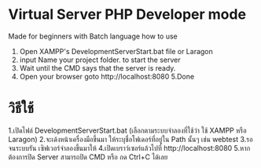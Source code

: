 # Virtual Server PHP Developer mode
Made for beginners with Batch language
how to use
1. Open XAMPP's DevelopmentServerStart.bat file or Laragon
2. input Name your project folder. to start the server
3. Wait until the CMD says that the server is ready.
4. Open your browser goto http://localhost:8080
5.Done

# วิธีใช้
1.เปิดไฟล์ DevelopmentServerStart.bat (เลือกตามระบบจำลองที่ใช้ว่า ใช้ XAMPP หรือ Laragon)
2.จะเด้งหน้าเครื่องมือขึ้นมา ให้ระบุชื่อโฟเดอร์ที่อยู่ใน Path นั้นๆ เช่น webtest
3.รอจนระบบรัน เซิฟเวอร์จำลองขึ้นมาให้
4.เปิดเบราว์เซอร์แล้วไปที่ http://localhost:8080
5.หากต้องการปิด Server สามารถปิด CMD หรือ กด Ctrl+C ได้เลย
